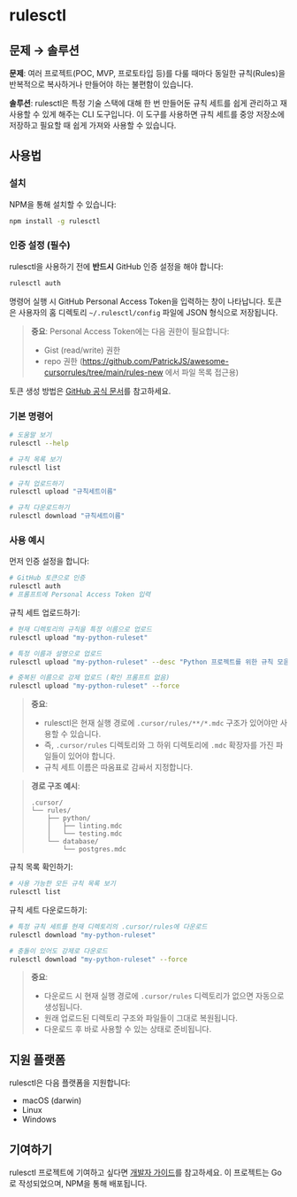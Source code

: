 # rulesctl

## 문제 → 솔루션

**문제**: 여러 프로젝트(POC, MVP, 프로토타입 등)를 다룰 때마다 동일한 규칙(Rules)을 반복적으로 복사하거나 만들어야 하는 불편함이 있습니다.

**솔루션**: rulesctl은 특정 기술 스택에 대해 한 번 만들어둔 규칙 세트를 쉽게 관리하고 재사용할 수 있게 해주는 CLI 도구입니다. 이 도구를 사용하면 규칙 세트를 중앙 저장소에 저장하고 필요할 때 쉽게 가져와 사용할 수 있습니다.

## 사용법

### 설치

NPM을 통해 설치할 수 있습니다:

```bash
npm install -g rulesctl
```

### 인증 설정 (필수)

rulesctl을 사용하기 전에 **반드시** GitHub 인증 설정을 해야 합니다:

```bash
rulesctl auth
```

명령어 실행 시 GitHub Personal Access Token을 입력하는 창이 나타납니다. 토큰은 사용자의 홈 디렉토리 `~/.rulesctl/config` 파일에 JSON 형식으로 저장됩니다.

> **중요**: Personal Access Token에는 다음 권한이 필요합니다:
> - Gist (read/write) 권한
> - repo 권한 (https://github.com/PatrickJS/awesome-cursorrules/tree/main/rules-new 에서 파일 목록 접근용)

토큰 생성 방법은 [GitHub 공식 문서](https://docs.github.com/ko/authentication/keeping-your-account-and-data-secure/creating-a-personal-access-token)를 참고하세요.

### 기본 명령어

```bash
# 도움말 보기
rulesctl --help

# 규칙 목록 보기
rulesctl list

# 규칙 업로드하기
rulesctl upload "규칙세트이름"

# 규칙 다운로드하기
rulesctl download "규칙세트이름"
```

### 사용 예시

먼저 인증 설정을 합니다:
```bash
# GitHub 토큰으로 인증
rulesctl auth
# 프롬프트에 Personal Access Token 입력
```

규칙 세트 업로드하기:
```bash
# 현재 디렉토리의 규칙을 특정 이름으로 업로드
rulesctl upload "my-python-ruleset"

# 특정 이름과 설명으로 업로드
rulesctl upload "my-python-ruleset" --desc "Python 프로젝트를 위한 규칙 모음"

# 중복된 이름으로 강제 업로드 (확인 프롬프트 없음)
rulesctl upload "my-python-ruleset" --force
```

> **중요**: 
> - rulesctl은 현재 실행 경로에 `.cursor/rules/**/*.mdc` 구조가 있어야만 사용할 수 있습니다.
> - 즉, `.cursor/rules` 디렉토리와 그 하위 디렉토리에 `.mdc` 확장자를 가진 파일들이 있어야 합니다.
> - 규칙 세트 이름은 따옴표로 감싸서 지정합니다.

> **경로 구조 예시**:
> ```
> .cursor/
> └── rules/
>     ├── python/
>     │   ├── linting.mdc
>     │   └── testing.mdc
>     └── database/
>         └── postgres.mdc
> ```

규칙 목록 확인하기:
```bash
# 사용 가능한 모든 규칙 목록 보기
rulesctl list
```

규칙 세트 다운로드하기:
```bash
# 특정 규칙 세트를 현재 디렉토리의 .cursor/rules에 다운로드
rulesctl download "my-python-ruleset"

# 충돌이 있어도 강제로 다운로드
rulesctl download "my-python-ruleset" --force
```

> **중요**:
> - 다운로드 시 현재 실행 경로에 `.cursor/rules` 디렉토리가 없으면 자동으로 생성됩니다.
> - 원래 업로드된 디렉토리 구조와 파일들이 그대로 복원됩니다.
> - 다운로드 후 바로 사용할 수 있는 상태로 준비됩니다.

## 지원 플랫폼

rulesctl은 다음 플랫폼을 지원합니다:
- macOS (darwin)
- Linux
- Windows

## 기여하기

rulesctl 프로젝트에 기여하고 싶다면 [개발자 가이드](docs/GET-STARTED.md)를 참고하세요. 이 프로젝트는 Go로 작성되었으며, NPM을 통해 배포됩니다. 